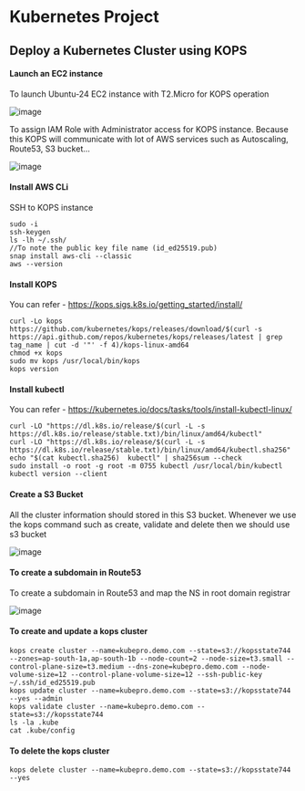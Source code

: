 # Kubernetes Project

## Deploy a Kubernetes Cluster using KOPS

#### Launch an EC2 instance

To launch Ubuntu-24 EC2 instance with T2.Micro for KOPS operation


![image](https://github.com/user-attachments/assets/ae993064-d59a-4d7d-be1a-a6f68c08cc0a)


To assign IAM Role with Administrator access for KOPS instance. Because this KOPS will communicate with lot of AWS services such as Autoscaling, Route53, S3 bucket...


![image](https://github.com/user-attachments/assets/3aa6550b-42e2-4455-a915-97f7a230494d)


#### Install AWS CLi

SSH to KOPS instance

```
sudo -i
ssh-keygen
ls -lh ~/.ssh/
//To note the public key file name (id_ed25519.pub)
snap install aws-cli --classic
aws --version
```

#### Install KOPS

You can refer - https://kops.sigs.k8s.io/getting_started/install/

```
curl -Lo kops https://github.com/kubernetes/kops/releases/download/$(curl -s https://api.github.com/repos/kubernetes/kops/releases/latest | grep tag_name | cut -d '"' -f 4)/kops-linux-amd64
chmod +x kops
sudo mv kops /usr/local/bin/kops
kops version
```

#### Install kubectl

You can refer - https://kubernetes.io/docs/tasks/tools/install-kubectl-linux/

```
curl -LO "https://dl.k8s.io/release/$(curl -L -s https://dl.k8s.io/release/stable.txt)/bin/linux/amd64/kubectl"
curl -LO "https://dl.k8s.io/release/$(curl -L -s https://dl.k8s.io/release/stable.txt)/bin/linux/amd64/kubectl.sha256"
echo "$(cat kubectl.sha256)  kubectl" | sha256sum --check
sudo install -o root -g root -m 0755 kubectl /usr/local/bin/kubectl
kubectl version --client
```

#### Create a S3 Bucket

All the cluster information should stored in this S3 bucket. Whenever we use the kops command such as create, validate and delete then we should use s3 bucket


![image](https://github.com/user-attachments/assets/0fca86a1-0e83-4f4c-ab22-c0596928ed21)


#### To create a subdomain in Route53

To create a subdomain in Route53 and map the NS in root domain registrar

![image](https://github.com/user-attachments/assets/9c698d1a-6334-4cb9-9e03-898d13b54773)


#### To create and update a kops cluster

```
kops create cluster --name=kubepro.demo.com --state=s3://kopsstate744 --zones=ap-south-1a,ap-south-1b --node-count=2 --node-size=t3.small --control-plane-size=t3.medium --dns-zone=kubepro.demo.com --node-volume-size=12 --control-plane-volume-size=12 --ssh-public-key ~/.ssh/id_ed25519.pub
kops update cluster --name=kubepro.demo.com --state=s3://kopsstate744 --yes --admin
kops validate cluster --name=kubepro.demo.com --state=s3://kopsstate744
ls -la .kube
cat .kube/config
```

#### To delete the kops cluster

```
kops delete cluster --name=kubepro.demo.com --state=s3://kopsstate744 --yes
```

